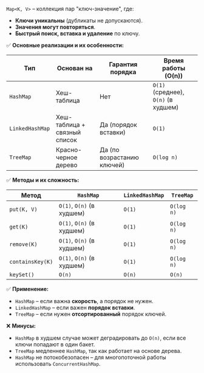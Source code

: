 
`Map<K, V>` – коллекция пар "ключ-значение", где:

- **Ключи уникальны** (дубликаты не допускаются).
- **Значения могут повторяться**.
- **Быстрый поиск, вставка и удаление** по ключу.

✅ **Основные реализации и их особенности:**

|Тип|Основан на|Гарантия порядка|Время работы (O(n))|
|---|---|---|---|
|`HashMap`|Хеш-таблица|Нет|`O(1)` (среднее), `O(n)` (в худшем)|
|`LinkedHashMap`|Хеш-таблица + связный список|Да (порядок вставки)|`O(1)`|
|`TreeMap`|Красно-черное дерево|Да (по возрастанию ключей)|`O(log n)`|

✅ **Методы и их сложность:**

|Метод|`HashMap`|`LinkedHashMap`|`TreeMap`|
|---|---|---|---|
|`put(K, V)`|`O(1)`, `O(n)` (в худшем)|`O(1)`|`O(log n)`|
|`get(K)`|`O(1)`, `O(n)` (в худшем)|`O(1)`|`O(log n)`|
|`remove(K)`|`O(1)`, `O(n)` (в худшем)|`O(1)`|`O(log n)`|
|`containsKey(K)`|`O(1)`, `O(n)` (в худшем)|`O(1)`|`O(log n)`|
|`keySet()`|`O(n)`|`O(n)`|`O(n)`|

✅ **Применение:**

- `HashMap` – если важна **скорость**, а порядок не нужен.
- `LinkedHashMap` – если важен **порядок вставки**.
- `TreeMap` – если нужен **отсортированный** порядок ключей.

❌ **Минусы:**

- `HashMap` в худшем случае может деградировать до `O(n)`, если все ключи попадают в один бакет.
- `TreeMap` медленнее `HashMap`, так как работает на основе дерева.
- `HashMap` не потокобезопасен – для многопоточной работы использовать `ConcurrentHashMap`.